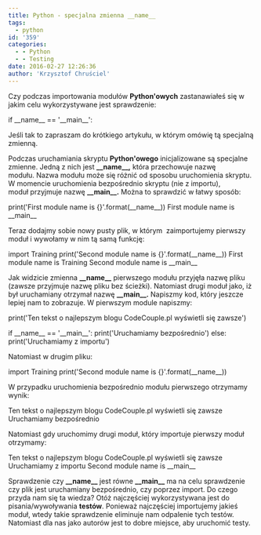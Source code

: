 ```yaml
---
title: Python - specjalna zmienna __name__
tags:
  - python
id: '359'
categories:
  - - Python
  - - Testing
date: 2016-02-27 12:26:36
author: 'Krzysztof Chruściel'
---
```


Czy podczas importowania modułów **Python'owych** zastanawiałeś się w jakim celu wykorzystywane jest sprawdzenie:

if \_\_name\_\_ == '\_\_main\_\_':

Jeśli tak to zapraszam do krótkiego artykułu, w którym omówię tą specjalną zmienną.
<!-- more -->
Podczas uruchamiania skryptu **Python'owego** inicjalizowane są specjalne zmienne. Jedną z nich jest **\_\_name\_\_,** która przechowuje nazwę modułu. Nazwa modułu może się różnić od sposobu uruchomienia skryptu. W momencie uruchomienia bezpośrednio skryptu (nie z importu), moduł przyjmuje nazwę **\_\_main\_\_.** Można to sprawdzić w łatwy sposób:

print('First module name is {}'.format(\_\_name\_\_))
First module name is \_\_main\_\_

Teraz dodajmy sobie nowy pusty plik, w którym  zaimportujemy pierwszy moduł i wywołamy w nim tą samą funkcję:

import Training
print('Second module name is {}'.format(\_\_name\_\_))
First module name is Training
Second module name is \_\_main\_\_

Jak widzicie zmienna **\_\_name\_\_** pierwszego modułu przyjęła nazwę pliku (zawsze przyjmuje nazwę pliku bez ścieżki). Natomiast drugi moduł jako, iż był uruchamiany otrzymał nazwę **\_\_main\_\_.** Napiszmy kod, który jeszcze lepiej nam to zobrazuje. W pierwszym module napiszmy:

print('Ten tekst o najlepszym blogu CodeCouple.pl wyświetli się zawsze')

if \_\_name\_\_ == '\_\_main\_\_':
    print('Uruchamiamy bezpośrednio')
else:
    print('Uruchamiamy z importu')

Natomiast w drugim pliku:

import Training
print('Second module name is {}'.format(\_\_name\_\_))

W przypadku uruchomienia bezpośrednio modułu pierwszego otrzymamy wynik:

Ten tekst o najlepszym blogu CodeCouple.pl wyświetli się zawsze
Uruchamiamy bezpośrednio

Natomiast gdy uruchomimy drugi moduł, który importuje pierwszy moduł otrzymamy:

Ten tekst o najlepszym blogu CodeCouple.pl wyświetli się zawsze
Uruchamiamy z importu
Second module name is \_\_main\_\_

Sprawdzenie czy **\_\_name\_\_** jest równe **\_\_main\_\_** ma na celu sprawdzenie czy plik jest uruchamiany bezpośrednio, czy poprzez import. Do czego przyda nam się ta wiedza? Otóż najczęściej wykorzystywana jest do pisania/wywoływania **testów**. Ponieważ najczęściej importujemy jakieś moduł, wtedy takie sprawdzenie eliminuje nam odpalenie tych testów. Natomiast dla nas jako autorów jest to dobre miejsce, aby uruchomić testy.